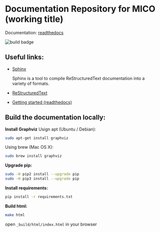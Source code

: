 # Documentation Repository for MICO (working title)

Documentation: [readthedocs](http://mico-docs.readthedocs.io)

![build badge](https://readthedocs.org/projects/mico-docs/badge/?version=latest)


## Useful links:

 *  [Sphinx](http://www.sphinx-doc.org/en/master/)

    Sphinx is a tool to compile ReStructuredText documentation into a variety of formats.
 *  [ReStructuredText](http://www.sphinx-doc.org/en/master/usage/restructuredtext/basics.html)
 *  [Getting started (readthedocs)](https://docs.readthedocs.io/en/latest/intro/getting-started-with-sphinx.html#using-markdown-with-sphinx)

## Build the documentation locally:

**Install Graphviz**
Usign apt (Ubuntu / Debian):
```bash
sudo apt-get install graphviz 
```

Using brew (Mac OS X):
```bash
sudo brew install graphviz
```

**Upgrade pip:**
```bash
sudo -H pip2 install --upgrade pip
sudo -H pip3 install --upgrade pip
```

**Install requirements:**
```bash
pip install -r requirements.txt
```

**Build html:**
```bash
make html
```

open `_build/html/index.html` in your browser
